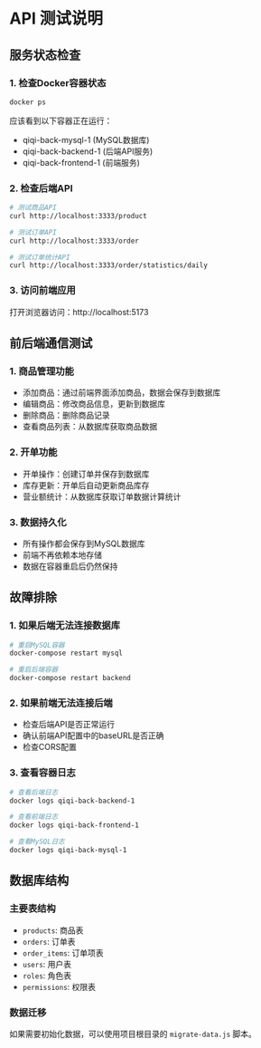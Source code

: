 # API 测试说明

## 服务状态检查

### 1. 检查Docker容器状态
```bash
docker ps
```

应该看到以下容器正在运行：
- qiqi-back-mysql-1 (MySQL数据库)
- qiqi-back-backend-1 (后端API服务)
- qiqi-back-frontend-1 (前端服务)

### 2. 检查后端API
```bash
# 测试商品API
curl http://localhost:3333/product

# 测试订单API
curl http://localhost:3333/order

# 测试订单统计API
curl http://localhost:3333/order/statistics/daily
```

### 3. 访问前端应用
打开浏览器访问：http://localhost:5173

## 前后端通信测试

### 1. 商品管理功能
- 添加商品：通过前端界面添加商品，数据会保存到数据库
- 编辑商品：修改商品信息，更新到数据库
- 删除商品：删除商品记录
- 查看商品列表：从数据库获取商品数据

### 2. 开单功能
- 开单操作：创建订单并保存到数据库
- 库存更新：开单后自动更新商品库存
- 营业额统计：从数据库获取订单数据计算统计

### 3. 数据持久化
- 所有操作都会保存到MySQL数据库
- 前端不再依赖本地存储
- 数据在容器重启后仍然保持

## 故障排除

### 1. 如果后端无法连接数据库
```bash
# 重启MySQL容器
docker-compose restart mysql

# 重启后端容器
docker-compose restart backend
```

### 2. 如果前端无法连接后端
- 检查后端API是否正常运行
- 确认前端API配置中的baseURL是否正确
- 检查CORS配置

### 3. 查看容器日志
```bash
# 查看后端日志
docker logs qiqi-back-backend-1

# 查看前端日志
docker logs qiqi-back-frontend-1

# 查看MySQL日志
docker logs qiqi-back-mysql-1
```

## 数据库结构

### 主要表结构
- `products`: 商品表
- `orders`: 订单表
- `order_items`: 订单项表
- `users`: 用户表
- `roles`: 角色表
- `permissions`: 权限表

### 数据迁移
如果需要初始化数据，可以使用项目根目录的 `migrate-data.js` 脚本。 